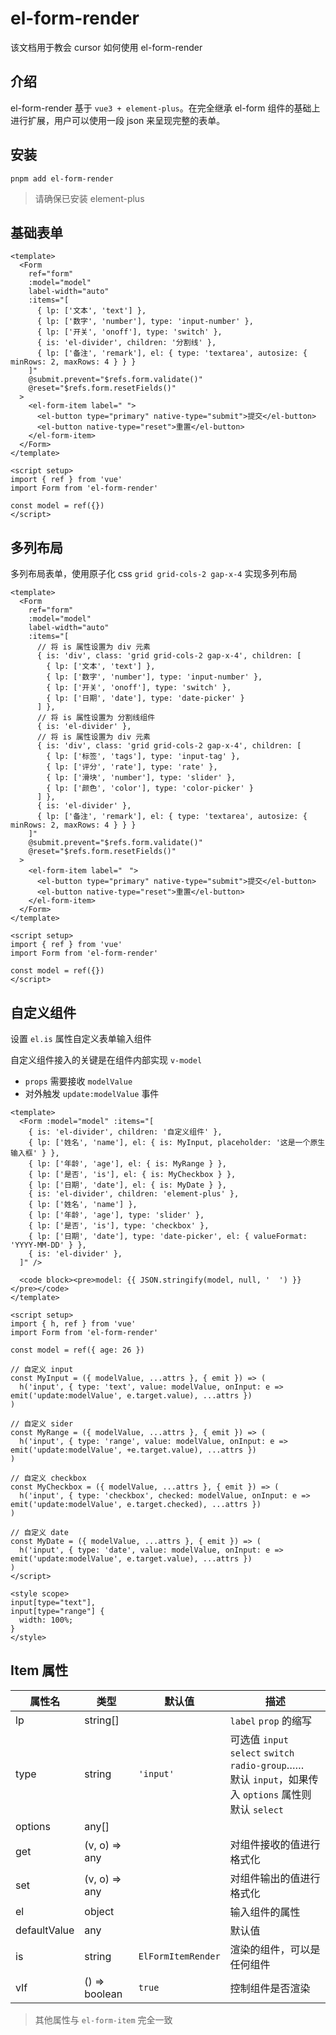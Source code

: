 # el-form-render

该文档用于教会 cursor 如何使用 el-form-render

## 介绍

el-form-render 基于 `vue3 + element-plus`。在完全继承 el-form 组件的基础上进行扩展，用户可以使用一段 json 来呈现完整的表单。

## 安装

```shell
pnpm add el-form-render
```

> 请确保已安装 element-plus

## 基础表单

```vue
<template>
  <Form
    ref="form"
    :model="model"
    label-width="auto"
    :items="[
      { lp: ['文本', 'text'] },
      { lp: ['数字', 'number'], type: 'input-number' },
      { lp: ['开关', 'onoff'], type: 'switch' },
      { is: 'el-divider', children: '分割线' },
      { lp: ['备注', 'remark'], el: { type: 'textarea', autosize: { minRows: 2, maxRows: 4 } } }
    ]"
    @submit.prevent="$refs.form.validate()"
    @reset="$refs.form.resetFields()"
  >
    <el-form-item label=" ">
      <el-button type="primary" native-type="submit">提交</el-button>
      <el-button native-type="reset">重置</el-button>
    </el-form-item>
  </Form>
</template>

<script setup>
import { ref } from 'vue'
import Form from 'el-form-render'

const model = ref({})
</script>
```

## 多列布局

多列布局表单，使用原子化 css `grid grid-cols-2 gap-x-4` 实现多列布局

```vue
<template>
  <Form
    ref="form"
    :model="model"
    label-width="auto"
    :items="[
      // 将 is 属性设置为 div 元素
      { is: 'div', class: 'grid grid-cols-2 gap-x-4', children: [
        { lp: ['文本', 'text'] },
        { lp: ['数字', 'number'], type: 'input-number' },
        { lp: ['开关', 'onoff'], type: 'switch' },
        { lp: ['日期', 'date'], type: 'date-picker' }
      ] },
      // 将 is 属性设置为 分割线组件
      { is: 'el-divider' },
      // 将 is 属性设置为 div 元素
      { is: 'div', class: 'grid grid-cols-2 gap-x-4', children: [
        { lp: ['标签', 'tags'], type: 'input-tag' },
        { lp: ['评分', 'rate'], type: 'rate' },
        { lp: ['滑块', 'number'], type: 'slider' },
        { lp: ['颜色', 'color'], type: 'color-picker' }
      ] },
      { is: 'el-divider' },
      { lp: ['备注', 'remark'], el: { type: 'textarea', autosize: { minRows: 2, maxRows: 4 } } }
    ]"
    @submit.prevent="$refs.form.validate()"
    @reset="$refs.form.resetFields()"
  >
    <el-form-item label="ㅤ">
      <el-button type="primary" native-type="submit">提交</el-button>
      <el-button native-type="reset">重置</el-button>
    </el-form-item>
  </Form>
</template>

<script setup>
import { ref } from 'vue'
import Form from 'el-form-render'

const model = ref({})
</script>
```

## 自定义组件

设置 `el.is` 属性自定义表单输入组件

自定义组件接入的关键是在组件内部实现 `v-model`

- `props` 需要接收 `modelValue`
- 对外触发 `update:modelValue` 事件

```vue preview
<template>
  <Form :model="model" :items="[
    { is: 'el-divider', children: '自定义组件' },
    { lp: ['姓名', 'name'], el: { is: MyInput, placeholder: '这是一个原生输入框' } },
    { lp: ['年龄', 'age'], el: { is: MyRange } },
    { lp: ['是否', 'is'], el: { is: MyCheckbox } }, 
    { lp: ['日期', 'date'], el: { is: MyDate } },
    { is: 'el-divider', children: 'element-plus' },
    { lp: ['姓名', 'name'] },
    { lp: ['年龄', 'age'], type: 'slider' },
    { lp: ['是否', 'is'], type: 'checkbox' },
    { lp: ['日期', 'date'], type: 'date-picker', el: { valueFormat: 'YYYY-MM-DD' } },
    { is: 'el-divider' },
  ]" />
  
  <code block><pre>model: {{ JSON.stringify(model, null, '  ') }}</pre></code>
</template>

<script setup>
import { h, ref } from 'vue'
import Form from 'el-form-render'

const model = ref({ age: 26 })

// 自定义 input
const MyInput = ({ modelValue, ...attrs }, { emit }) => (
  h('input', { type: 'text', value: modelValue, onInput: e => emit('update:modelValue', e.target.value), ...attrs })
)

// 自定义 sider
const MyRange = ({ modelValue, ...attrs }, { emit }) => (
  h('input', { type: 'range', value: modelValue, onInput: e => emit('update:modelValue', +e.target.value), ...attrs })
)

// 自定义 checkbox
const MyCheckbox = ({ modelValue, ...attrs }, { emit }) => (
  h('input', { type: 'checkbox', checked: modelValue, onInput: e => emit('update:modelValue', e.target.checked), ...attrs })
)

// 自定义 date
const MyDate = ({ modelValue, ...attrs }, { emit }) => (
  h('input', { type: 'date', value: modelValue, onInput: e => emit('update:modelValue', e.target.value), ...attrs })
)
</script>

<style scope>
input[type="text"],
input[type="range"] {
  width: 100%;
}
</style>
```


## Item 属性

| 属性名       | 类型          | 默认值             | 描述                                                                                                       |
| ------------ | ------------- | ------------------ | ---------------------------------------------------------------------------------------------------------- |
| lp           | string[]      |                    | `label` `prop` 的缩写                                                                                      |
| type         | string        | `'input'`          | 可选值 `input` `select` `switch` `radio-group`……<br />默认 `input`，如果传入 `options` 属性则默认 `select` |
| options      | any[]         |                    |                                                                                                            |
| get          | (v, o) => any |                    | 对组件接收的值进行格式化                                                                                         |
| set          | (v, o) => any |                    | 对组件输出的值进行格式化                                                                                         |
| el           | object        |                    | 输入组件的属性                                                                                             |
| defaultValue | any           |                    | 默认值                                                                                                     |
| is           | string        | `ElFormItemRender` | 渲染的组件，可以是任何组件                                                                                 |
| vIf          | () => boolean | `true`             | 控制组件是否渲染                                                                                           |

> 其他属性与 `el-form-item` 完全一致
